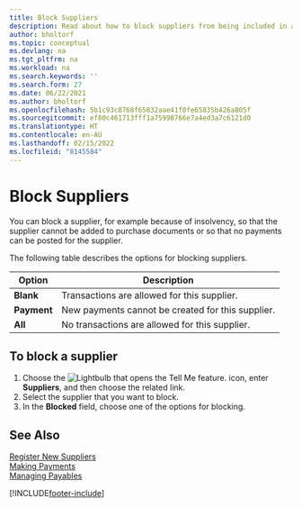 ```yaml
---
title: Block Suppliers
description: Read about how to block suppliers from being included in any transactions, or just how to block new payments to them.
author: bholtorf
ms.topic: conceptual
ms.devlang: na
ms.tgt_pltfrm: na
ms.workload: na
ms.search.keywords: ''
ms.search.form: 27
ms.date: 06/22/2021
ms.author: bholtorf
ms.openlocfilehash: 5b1c93c8768f65832aae41f0fe65835b426a805f
ms.sourcegitcommit: ef80c461713fff1a75998766e7a4ed3a7c6121d0
ms.translationtype: HT
ms.contentlocale: en-AU
ms.lasthandoff: 02/15/2022
ms.locfileid: "8145584"
---
```

# <a name="block-vendors"></a>Block Suppliers
You can block a supplier, for example because of insolvency, so that the supplier cannot be added to purchase documents or so that no payments can be posted for the supplier.

The following table describes the options for blocking suppliers.  

|Option|Description|  
|--------------------|------------|  
|**Blank**|Transactions are allowed for this supplier.|
|**Payment**|New payments cannot be created for this supplier.|  
|**All**|No transactions are allowed for this supplier.|  

## <a name="to-block-a-vendor"></a>To block a supplier  
1. Choose the ![Lightbulb that opens the Tell Me feature.](media/ui-search/search_small.png "Tell me what you want to do") icon, enter **Suppliers**, and then choose the related link.
2. Select the supplier that you want to block.
3. In the **Blocked** field, choose one of the options for blocking.

## <a name="see-also"></a>See Also  
[Register New Suppliers](purchasing-how-register-new-vendors.md)  
[Making Payments](payables-make-payments.md)  
[Managing Payables](payables-manage-payables.md)


[!INCLUDE[footer-include](includes/footer-banner.md)]